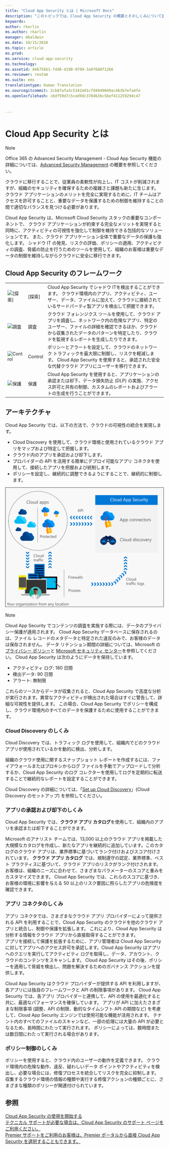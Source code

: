 ```yaml
---
title: "Cloud App Security とは | Microsoft Docs"
description: "このトピックでは、Cloud App Security の概要とそのしくみについて説明します。"
keywords: 
author: rkarlin
ms.author: rkarlin
manager: mbaldwin
ms.date: 10/15/2016
ms.topic: article
ms.prod: 
ms.service: cloud-app-security
ms.technology: 
ms.assetid: d46756b1-7dd8-4190-9799-3a97688f1266
ms.reviewer: reutam
ms.suite: ems
translationtype: Human Translation
ms.sourcegitcommit: 2cb87afa3c5342e01cfd4049669ac4b3b7efa4fe
ms.openlocfilehash: c6df59d7c5ced9dc378463bc5bef411259294c47


---
```

# <a name="what-is-cloud-app-security"></a>Cloud App Security とは
 
> [!NOTE] 
> Office 365 の Advanced Security Management - Cloud App Security 機能の詳細については、[Advanced Security Management](https://support.office.com/article/Get-started-with-Advanced-Management-Security-d9ee4d67-f2b3-42b4-9c9e-c4529904990a) の概要を参照してください。 
 
クラウドに移行することで、従業員の柔軟性が向上し、IT コストが削減されますが、組織のセキュリティを確保するための複雑さと課題も新たに生じます。 クラウド アプリケーションのメリットを完全に実現するために、IT チームはアクセスを許可することと、重要なデータを保護するための制御を維持することの間で適切なバランスを見つける必要があります。  
  
Cloud App Security は、Microsoft Cloud Security スタックの重要なコンポーネントで、 クラウド アプリケーションが約束する完全なメリットを実現すると同時に、アクティビティの可視性を強化して制御を維持できる包括的なソリューションです。 また、クラウド アプリケーション全体で重要なデータの保護も強化します。 シャドウ IT の発見、リスクの評価、ポリシーの適用、アクティビティの調査、脅威の防止を行うためのツールを使用して、組織のお客様は重要なデータの制御を維持しながらクラウドに安全に移行できます。  
  
## <a name="the-cloud-app-security-framework"></a>Cloud App Security のフレームワーク  

|       |   |   |
|-------|---|:---|
|![[探索]](./media/discovery-icon.png)|[探索]|Cloud App Security でシャドウ ITを検出することができます。 クラウド環境内のアプリ、アクティビティ、ユーザー、データ、ファイルに加えて、クラウドに接続されているサードパーティ製アプリを検出して把握できます。|
|![調査](./media/investigate-icon.png)|調査|クラウド フォレンジクス ツールを使用して、クラウド アプリを調査し、ネットワーク内の危険なアプリ、特定のユーザー、ファイルの詳細を確認できるほか、クラウドから収集されたデータのパターンを特定したり、クラウドを監視するレポートを生成したりできます。|
|![Control](./media/protect-icon.png)|Control|ポリシーとアラートを設定して、クラウドのネットワーク トラフィックを最大限に制御し、リスクを軽減します。 Cloud App Security を使用すると、承認された安全な代替クラウド アプリにユーザーを移行できます。|
|![保護](./media/protect-icon.png)|保護|Cloud App Security を使用すると、アプリケーションの承認または却下、データ損失防止 (DLP) の実施、アクセス許可と共有の制御、カスタムのレポートおよびアラートの生成を行うことができます。|


## <a name="architecture"></a>アーキテクチャ  

Cloud App Security では、以下の方法で、クラウドの可視性の統合を実現します。  
  
-   Cloud Discovery を使用して、クラウド環境と使用されているクラウド アプリをマップおよび特定して把握します。  
-   クラウド内のアプリを承認および却下します。  
-   プロバイダーの API を活用する簡単にデプロイ可能なアプリ コネクタを使用して、接続したアプリを把握および統制します。  
-   ポリシーを設定し、継続的に調整できるようにすることで、継続的に制御します。  
  
![](./media/architecture.png)  
  
> [!NOTE]  
>  Cloud App Security でコンテンツの調査を実施する際には、データのプライバシー保護が適用されます。 Cloud App Security データベースに保存されるのは、ファイル レコードのメタデータと特定された違反のみで、お客様のデータは保存されません。 データ リテンション期間の詳細については、Microsoft の[プライバシー ポリシー](http://go.microsoft.com/fwlink/?LinkId=512132)と [Microsoft セキュリティ センター](https://www.microsoft.com/TrustCenter/Privacy/You-are-in-control-of-your-data)を参照してください。
Cloud App Security は次のようにデータを保持しています。
>- アクティビティ ログ: 180 日間
>- 検出データ: 90 日間
>- アラート: 無制限 

これらのソースからデータが収集されると、Cloud App Security で高度な分析が実行されます。異常なアクティビティが検出された場合はすぐに警告して、詳細な可視性を提供します。 この場合、Cloud App Security でポリシーを構成し、クラウド環境内のすべてのデータを保護するために使用することができます。  
  
###  <a name="how-cloud-discovery-works"></a>Cloud Discovery のしくみ  

Cloud Discovery では、トラフィック ログを使用して、組織内でどのクラウド アプリが使用されているかを動的に検出、分析します。  
  
組織のクラウド使用に関するスナップショット レポートを作成するには、ファイアウォールまたはプロキシからログ ファイルを手動でアップロードして分析するか、Cloud App Security のログ コレクターを使用してログを定期的に転送することで継続的なレポートを設定することができます。  

Cloud Discovery の詳細については、「[Set up Cloud Discovery](set-up-cloud-discovery.md)」(Cloud Discovery のセットアップ) を参照してください。
  
### <a name="how-sanctioning-and-unsanctioning-an-app-works"></a>アプリの承認および却下のしくみ  

Cloud App Security では、**クラウド アプリ カタログ**を使用して、組織内のアプリを承認または却下することができます。  
  
Microsoft のアナリスト チームでは、13,000 以上のクラウド アプリを掲載した大規模なカタログを作成し、新たなアプリを継続的に追加しています。このカタログのクラウド アプリは、業界標準に基づいてランク付けおよびスコア付けされています。 **クラウド アプリ カタログ** では、規制遵守の認定、業界標準、ベスト プラクティスに基づいて、クラウド アプリのリスクがランク付けされます。 お客様は、組織のニーズに合わせて、さまざまなパラメーターのスコアと重みをカスタマイズできます。 Cloud App Security では、これらのスコアに基づき、お客様の環境に影響を与える 50 以上のリスク要因に照らしたアプリの危険度を確認できます。  
  
### <a name="how-app-connectors-work"></a>アプリ コネクタのしくみ  
アプリ コネクタでは、さまざまなクラウド アプリ プロバイダーによって提供される API を利用することで、Cloud App Security のクラウドを他のクラウド アプリと統合し、制御や保護を拡張します。 これにより、Cloud App Security は分析する情報をクラウド アプリから直接取得することができます。  
アプリを接続して保護を拡張するために、アプリ管理者は Cloud App Security に対してアプリへのアクセス許可を承認します。Cloud App Security はアプリへのクエリを実行してアクティビティ ログを取得し、データ、アカウント、クラウドのコンテンツをスキャンします。 Cloud App Security はその後、ポリシーを適用して脅威を検出し、問題を解決するためのガバナンス アクションを提供します。  
  
Cloud App Security はクラウド プロバイダーが提供する API を利用しますが、各アプリには独自のフレームワークと API の制限事項があります。 Cloud App Security では、各アプリ プロバイダーと連携して、API の使用を最適化すると共に、最適なパフォーマンスを確保しています。 アプリが API に加えたさまざまな制限事項 (調整、API の制限、動的なタイムシフト API の期間など) を考慮して、Cloud App Security エンジンでは使用可能な機能が活用されます。 テナント内のすべてのファイルのスキャンなど、一部の処理には大量の API が必要となるため、長時間にわたって実行されます。 ポリシーによっては、数時間または数日間にわたって実行される場合があります。  
  
### <a name="how-policy-control-works"></a>ポリシー制御のしくみ  

ポリシーを使用すると、クラウド内のユーザーの動作を定義できます。 クラウド環境内の危険な動作、違反、疑わしいデータ ポイントやアクティビティを検出し、必要な場合には、修復プロセスを統合してリスクを完全に抑制します。 収集するクラウド環境の情報の種類や実行する修復アクションの種類ごとに、さまざまな種類のポリシーが関連付けられています。  
  
## <a name="see-also"></a>参照  

[Cloud App Security の使用を開始する](getting-started-with-cloud-app-security.md)   
[テクニカル サポートが必要な場合は、Cloud App Security のサポート ページをご利用ください。](http://support.microsoft.com/oas/default.aspx?prid=16031)   
[Premier サポートをご利用のお客様は、Premier ポータルから直接 Cloud App Security を選択することもできます。](https://premier.microsoft.com/)  
  
  


<!--HONumber=Oct16_HO5-->


